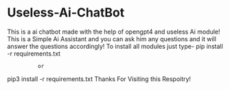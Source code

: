 # Useless-Ai-ChatBot
This is a ai chatbot made with the help of opengpt4 and useless Ai module!
This is a Simple Ai Assistant and you can ask him any questions and it will answer the questions accordingly!
To install all modules just type-
pip install -r requirements.txt 
               
              or       
 pip3 install -r requirements.txt
 Thanks For Visiting this Respoitry!
